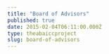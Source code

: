 ```yaml
---
title: "Board of Advisors"
published: true
date: 2015-02-04T06:11:00.000Z
type: theabaiccproject
slug: board-of-advisors
---
```

